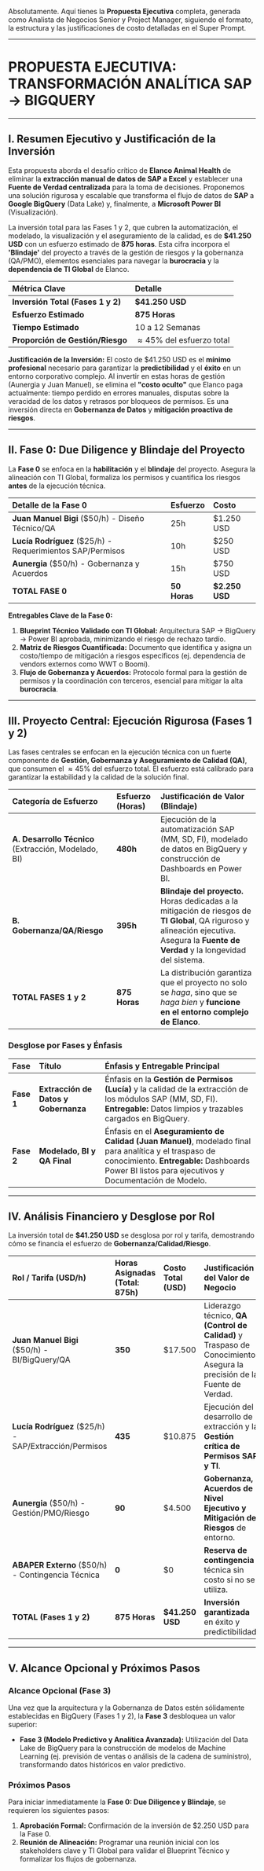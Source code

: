 Absolutamente. Aquí tienes la **Propuesta Ejecutiva** completa, generada como Analista de Negocios Senior y Project Manager, siguiendo el formato, la estructura y las justificaciones de costo detalladas en el Super Prompt.

***

# PROPUESTA EJECUTIVA: TRANSFORMACIÓN ANALÍTICA SAP → BIGQUERY

---

## I. Resumen Ejecutivo y Justificación de la Inversión

Esta propuesta aborda el desafío crítico de **Elanco Animal Health** de eliminar la **extracción manual de datos de SAP a Excel** y establecer una **Fuente de Verdad centralizada** para la toma de decisiones. Proponemos una solución rigurosa y escalable que transforma el flujo de datos de **SAP** a **Google BigQuery** (Data Lake) y, finalmente, a **Microsoft Power BI** (Visualización).

La inversión total para las Fases 1 y 2, que cubren la automatización, el modelado, la visualización y el aseguramiento de la calidad, es de **$41.250 USD** con un esfuerzo estimado de **875 horas**. Esta cifra incorpora el **'Blindaje'** del proyecto a través de la gestión de riesgos y la gobernanza (QA/PMO), elementos esenciales para navegar la **burocracia** y la **dependencia de TI Global** de Elanco.

| Métrica Clave | Detalle |
| :--- | :--- |
| **Inversión Total (Fases 1 y 2)** | **$41.250 USD** |
| **Esfuerzo Estimado** | **875 Horas** |
| **Tiempo Estimado** | 10 a 12 Semanas |
| **Proporción de Gestión/Riesgo** | $\approx 45\%$ del esfuerzo total |

**Justificación de la Inversión:** El costo de \$41.250 USD es el **mínimo profesional** necesario para garantizar la **predictibilidad** y el **éxito** en un entorno corporativo complejo. Al invertir en estas horas de gestión (Aunergia y Juan Manuel), se elimina el **"costo oculto"** que Elanco paga actualmente: tiempo perdido en errores manuales, disputas sobre la veracidad de los datos y retrasos por bloqueos de permisos. Es una inversión directa en **Gobernanza de Datos** y **mitigación proactiva de riesgos**.

---

## II. Fase 0: Due Diligence y Blindaje del Proyecto

La **Fase 0** se enfoca en la **habilitación** y el **blindaje** del proyecto. Asegura la alineación con TI Global, formaliza los permisos y cuantifica los riesgos **antes** de la ejecución técnica.

| Detalle de la Fase 0 | Esfuerzo | Costo |
| :--- | :--- | :--- |
| **Juan Manuel Bigi** (\$50/h) - Diseño Técnico/QA | 25h | $1.250 USD |
| **Lucía Rodríguez** (\$25/h) - Requerimientos SAP/Permisos | 10h | $250 USD |
| **Aunergia** (\$50/h) - Gobernanza y Acuerdos | 15h | $750 USD |
| **TOTAL FASE 0** | **50 Horas** | **$2.250 USD** |

**Entregables Clave de la Fase 0:**

1.  **Blueprint Técnico Validado con TI Global:** Arquitectura SAP $\rightarrow$ BigQuery $\rightarrow$ Power BI aprobada, minimizando el riesgo de rechazo tardío.
2.  **Matriz de Riesgos Cuantificada:** Documento que identifica y asigna un costo/tiempo de mitigación a riesgos específicos (ej. dependencia de vendors externos como WWT o Boomi).
3.  **Flujo de Gobernanza y Acuerdos:** Protocolo formal para la gestión de permisos y la coordinación con terceros, esencial para mitigar la alta **burocracia**.

---

## III. Proyecto Central: Ejecución Rigurosa (Fases 1 y 2)

Las fases centrales se enfocan en la ejecución técnica con un fuerte componente de **Gestión, Gobernanza y Aseguramiento de Calidad (QA)**, que consumen el $\approx 45\%$ del esfuerzo total. El esfuerzo está calibrado para garantizar la estabilidad y la calidad de la solución final.

| Categoría de Esfuerzo | Esfuerzo (Horas) | Justificación de Valor (Blindaje) |
| :--- | :--- | :--- |
| **A. Desarrollo Técnico** (Extracción, Modelado, BI) | **480h** | Ejecución de la automatización SAP (MM, SD, FI), modelado de datos en BigQuery y construcción de Dashboards en Power BI. |
| **B. Gobernanza/QA/Riesgo** | **395h** | **Blindaje del proyecto.** Horas dedicadas a la mitigación de riesgos de **TI Global**, QA riguroso y alineación ejecutiva. Asegura la **Fuente de Verdad** y la longevidad del sistema. |
| **TOTAL FASES 1 y 2** | **875 Horas** | La distribución garantiza que el proyecto no solo se *haga*, sino que se *haga bien* y **funcione en el entorno complejo de Elanco**. |

### Desglose por Fases y Énfasis

| Fase | Título | Énfasis y Entregable Principal |
| :--- | :--- | :--- |
| **Fase 1** | **Extracción de Datos y Gobernanza** | Énfasis en la **Gestión de Permisos (Lucía)** y la calidad de la extracción de los módulos SAP (MM, SD, FI). **Entregable:** Datos limpios y trazables cargados en BigQuery. |
| **Fase 2** | **Modelado, BI y QA Final** | Énfasis en el **Aseguramiento de Calidad (Juan Manuel)**, modelado final para analítica y el traspaso de conocimiento. **Entregable:** Dashboards Power BI listos para ejecutivos y Documentación de Modelo. |

---

## IV. Análisis Financiero y Desglose por Rol

La inversión total de **$41.250 USD** se desglosa por rol y tarifa, demostrando cómo se financia el esfuerzo de **Gobernanza/Calidad/Riesgo**.

| Rol / Tarifa (USD/h) | Horas Asignadas (Total: 875h) | Costo Total (USD) | Justificación del Valor de Negocio |
| :--- | :--- | :--- | :--- |
| **Juan Manuel Bigi** (\$50/h) - BI/BigQuery/QA | **350** | $17.500 | Liderazgo técnico, **QA (Control de Calidad)** y Traspaso de Conocimiento. Asegura la precisión de la Fuente de Verdad. |
| **Lucía Rodríguez** (\$25/h) - SAP/Extracción/Permisos | **435** | $10.875 | Ejecución del desarrollo de extracción y la **Gestión crítica de Permisos SAP y TI**. |
| **Aunergia** (\$50/h) - Gestión/PMO/Riesgo | **90** | $4.500 | **Gobernanza, Acuerdos de Nivel Ejecutivo y Mitigación de Riesgos** de entorno. |
| **ABAPER Externo** (\$50/h) - Contingencia Técnica | **0** | $0 | **Reserva de contingencia** técnica sin costo si no se utiliza. |
| **TOTAL (Fases 1 y 2)** | **875 Horas** | **$41.250 USD** | **Inversión garantizada** en éxito y predictibilidad. |

---

## V. Alcance Opcional y Próximos Pasos

### Alcance Opcional (Fase 3)

Una vez que la arquitectura y la Gobernanza de Datos estén sólidamente establecidas en BigQuery (Fases 1 y 2), la **Fase 3** desbloquea un valor superior:

* **Fase 3 (Modelo Predictivo y Analítica Avanzada):** Utilización del Data Lake de BigQuery para la construcción de modelos de Machine Learning (ej. previsión de ventas o análisis de la cadena de suministro), transformando datos históricos en valor predictivo.

### Próximos Pasos

Para iniciar inmediatamente la **Fase 0: Due Diligence y Blindaje**, se requieren los siguientes pasos:

1.  **Aprobación Formal:** Confirmación de la inversión de \$2.250 USD para la Fase 0.
2.  **Reunión de Alineación:** Programar una reunión inicial con los stakeholders clave y TI Global para validar el Blueprint Técnico y formalizar los flujos de gobernanza.
